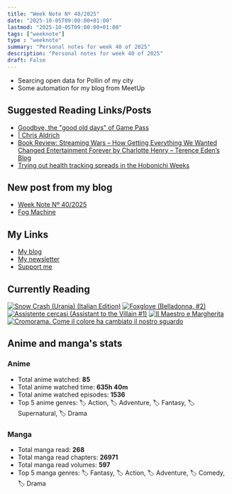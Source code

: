 ```yaml
---
title: "Week Note Nº 40/2025"
date: "2025-10-05T09:00:00+01:00"
lastmod: "2025-10-05T09:00:00+01:00"
tags: ["weeknote"]
type : "weeknote"
summary: "Personal notes for week 40 of 2025"
description: "Personal notes for week 40 of 2025"
draft: False
---
```


- Searcing open data for Pollin of my city
- Some automation for my blog from MeetUp

## Suggested Reading Links/Posts
- [Goodbye, the "good old days" of Game Pass](https://birchtree.me/blog/goodbye-the-good-old-days-of-game-pass/?utm_source=fundor333.com)
- [| Chris Aldrich](https://boffosocko.com/2025/09/30/55833213/?utm_source=fundor333.com)
- [Book Review: Streaming Wars – How Getting Everything We Wanted Changed Entertainment Forever by Charlotte Henry – Terence Eden’s Blog](https://shkspr.mobi/blog/2025/10/book-review-streaming-wars-how-getting-everything-we-wanted-changed-entertainment-forever-by-charlotte-henry/?utm_source=fundor333.com)
- [Trying out health tracking spreads in the Hobonichi Weeks](https://www.maaikebrinkhof.nl/trying-out-health-tracking-spreads/?utm_source=fundor333.com)
## New post from my blog
- [Week Note Nº 40/2025](https://fundor333.com/weeknotes/2025/40/?utm_source=fundor333.com)
- [Fog Machine](https://fundor333.com/photos/2025/fog-machine/?utm_source=fundor333.com)

## My Links
- [My blog](https://www.fundor333.com)
- [My newsletter](https://newsletter.digitaltearoom.com)
- [Support me](https://ko-fi.com/fundor333)

## Currently Reading
[![Snow Crash (Urania) (Italian Edition)](https://i.gr-assets.com/images/S/compressed.photo.goodreads.com/books/1718899658l/209061970._SX98_.jpg)](https://www.goodreads.com/review/show/7829844133?utm_medium=api&utm_source=rss)
[![Foxglove (Belladonna, #2)](https://i.gr-assets.com/images/S/compressed.photo.goodreads.com/books/1677904559l/74891101._SX98_.jpg)](https://www.goodreads.com/review/show/7800324980?utm_medium=api&utm_source=rss)
[![Assistente cercasi (Assistant to the Villain #1)](https://i.gr-assets.com/images/S/compressed.photo.goodreads.com/books/1712603576l/211060482._SX98_.jpg)](https://www.goodreads.com/review/show/7698115029?utm_medium=api&utm_source=rss)
[![Il Maestro e Margherita](https://i.gr-assets.com/images/S/compressed.photo.goodreads.com/books/1449182290l/28095021._SX98_.jpg)](https://www.goodreads.com/review/show/7613476820?utm_medium=api&utm_source=rss)
[![Cromorama. Come il colore ha cambiato il nostro sguardo](https://i.gr-assets.com/images/S/compressed.photo.goodreads.com/books/1505808761l/36266532._SX98_.jpg)](https://www.goodreads.com/review/show/5993206761?utm_medium=api&utm_source=rss)


## Anime and manga's stats

### **Anime**
- Total anime watched: **85**
- Total anime watched time: **635h 40m**
- Total anime watched episodes: **1536**
- Top 5 anime genres: 🏷️ Action, 🏷️ Adventure, 🏷️ Fantasy, 🏷️ Supernatural, 🏷️ Drama

### **Manga**
- Total manga read: **268**
- Total manga read chapters: **26971**
- Total manga read volumes: **597**
- Top 5 manga genres: 🏷️ Fantasy, 🏷️ Action, 🏷️ Adventure, 🏷️ Comedy, 🏷️ Drama
